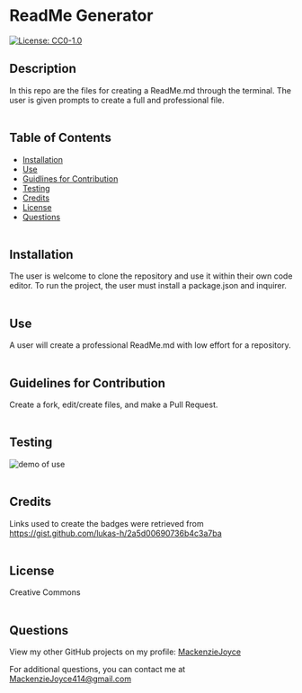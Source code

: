 # ReadMe Generator

[![License: CC0-1.0](https://img.shields.io/badge/License-CC0_1.0-lightgrey.svg)](http://creativecommons.org/publicdomain/zero/1.0/)

## Description

In this repo are the files for creating a ReadMe.md through the terminal. The user is given prompts to create a full and professional file.
</br></br>

## Table of Contents

- [Installation](#installation)
- [Use](#use)
- [Guidlines for Contribution](#guidelines-for-contribution)
- [Testing](#testing)
- [Credits](#credits)
- [License](#license)
- [Questions](#questions)
  </br></br>

## Installation

The user is welcome to clone the repository and use it within their own code editor. To run the project, the user must install a package.json and inquirer.
</br></br>

## Use

A user will create a professional ReadMe.md with low effort for a repository.
</br></br>

## Guidelines for Contribution

Create a fork, edit/create files, and make a Pull Request.
</br></br>

## Testing

![demo of use](/assets/demo/demo-of-use.gif)
</br></br>

## Credits

Links used to create the badges were retrieved from https://gist.github.com/lukas-h/2a5d00690736b4c3a7ba
</br></br>

## License

Creative Commons
</br></br>

## Questions

  <p>View my other GitHub projects on my profile: <a href="https://github.com/MackenzieJoyce">MackenzieJoyce</a></p> 
  <p>For additional questions, you can contact me at <a href="mailto:MackenzieJoyce414@gmail.com">MackenzieJoyce414@gmail.com</a></p>

